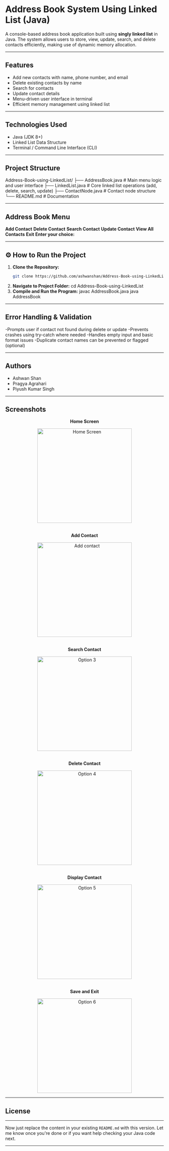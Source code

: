 # Address Book System Using Linked List (Java)

A console-based address book application built using **singly linked list** in Java. The system allows users to store, view, update, search, and delete contacts efficiently, making use of dynamic memory allocation.

---

## Features

- Add new contacts with name, phone number, and email
- Delete existing contacts by name
- Search for contacts
- Update contact details
- Menu-driven user interface in terminal
- Efficient memory management using linked list

---

## Technologies Used

- Java (JDK 8+)
- Linked List Data Structure
- Terminal / Command Line Interface (CLI)

---

##  Project Structure
Address-Book-using-LinkedList/
├── AddressBook.java # Main menu logic and user interface
├── LinkedList.java # Core linked list operations (add, delete, search, update)
├── ContactNode.java # Contact node structure
└── README.md # Documentation

---

## Address Book Menu 

**Add Contact**
**Delete Contact**
**Search Contact**
**Update Contact**
**View All Contacts**
**Exit**
     **Enter your choice:**

---

## ⚙ How to Run the Project
1. **Clone the Repository:**
   ```bash
   git clone https://github.com/ashwanshan/Address-Book-using-LinkedList.git
2. **Navigate to Project Folder:**
    cd Address-Book-using-LinkedList
3. **Compile and Run the Program:**
    javac AddressBook.java
    java AddressBook

 ---

 ## Error Handling & Validation
-Prompts user if contact not found during delete or update
-Prevents crashes using try-catch where needed
-Handles empty input and basic format issues
-Duplicate contact names can be prevented or flagged (optional)

---

## Authors
- Ashwan Shan
- Pragya Agrahari
- Piyush Kumar Singh

---

## Screenshots 

<div style="text-align: center;">
  <div>
    <p><strong>Home Screen</strong></p>
    <img src="https://github.com/user-attachments/assets/ae9b8e4b-9b21-40c4-9e41-e56fea743074" alt="Home Screen" style="width: 300px; display: block; margin: 0 auto;">
  </div>
  <br>
  <div>
    <p><strong>Add Contact</strong></p>
    <img src="https://github.com/user-attachments/assets/28eef6b7-cb24-4325-b75e-a6735a6355d9" alt="Add contact" style="width: 300px; display: block; margin: 0 auto;">
  </div>
  <br>
  <div>
    <p><strong>Search Contact</strong></p>
    <img src="https://github.com/user-attachments/assets/882aad75-a544-436a-99d7-755f36af9dd4" alt="Option 3" style="width: 300px; display: block; margin: 0 auto;">
  </div>
  <br>
  <div>
    <p><strong>Delete Contact</strong></p>
    <img src="https://github.com/user-attachments/assets/14f679ae-fb57-4363-84be-3a4776b3903a" alt="Option 4" style="width: 300px; display: block; margin: 0 auto;">
  </div>
  <br>
  <div>
    <p><strong>Display Contact</strong></p>
    <img src="https://github.com/user-attachments/assets/a8bde964-3bb3-4fed-9b86-4ce503cf5776" alt="Option 5" style="width: 300px; display: block; margin: 0 auto;">
  </div>
  <br>
  <div>
    <p><strong>Save and Exit</strong></p>
    <img src="https://github.com/user-attachments/assets/daab9459-60ec-4888-b515-aa5b4280f633" alt="Option 6" style="width: 300px; display: block; margin: 0 auto;">
  </div>
</div>

---

##  License

---

 Now just replace the content in your existing `README.md` with this version. Let me know once you're done or if you want help checking your Java code next.

---





